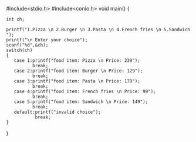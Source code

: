 #include<stdio.h>
#include<conio.h>
void main()
{

	int ch;
	
	printf("1.Pizza \n 2.Burger \n 3.Pasta \n 4.French fries \n 5.Sandwich ");
	printf("\n Enter your choice");
	scanf("%d",&ch);
	switch(ch)
	{
	   case 1:printf("food item: Pizza \n Price: 239");
	          break;
	   case 2:printf("food item: Burger \n Price: 129");
	          break;
	   case 3:printf("food item: Pasta \n Price: 179");
	          break;
	   case 4:printf("food item: French fries \n Price: 99");
	          break;
	   case 5:printf("food item: Sandwich \n Price: 149");
	          break;      
	   default:printf("invalid choice");
	   		   break;
	}
			  
}
